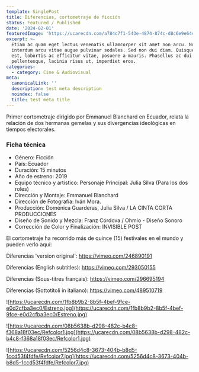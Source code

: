 ```yaml
---
template: SinglePost
title: Diferencias, cortometraje de ficción
status: Featured / Published
date: '2024-02-01'
featuredImage: 'https://ucarecdn.com/a784c7f1-543e-4874-874c-d8c6e9e64c3e/'
excerpt: >-
  Etiam ac quam eget lectus venenatis ullamcorper sit amet non arcu. Nullam
  interdum arcu vitae augue pulvinar sodales. Sed non dui diam. Quisque lectus
  est, lobortis ac efficitur vitae, posuere a mauris. Phasellus ac dui
  pellentesque, lacinia risus ut, imperdiet eros.
categories:
  - category: Cine & Audiovisual
meta:
  canonicalLink: ''
  description: test meta description
  noindex: false
  title: test meta title
---
```


Primer cortometraje dirigido por Emmanuel Blanchard en Ecuador, relata la relación de dos hermanas gemelas y sus divergencias ideológicas en tiempos electorales.

### Ficha técnica

- Género: Ficción
- País: Ecuador
- Duración: 15 minutos
- Año de estreno: 2019
- Equipo técnico y artístico:
  Personaje Principal: Julia Silva (Para los dos roles)
- Dirección y Montaje: Emmanuel Blanchard
- Dirección de Fotografía: Iván Mora.
- Producción: Doménica Guarderas, Julia Silva / LA CINTA CORTA PRODUCCIONES
- Diseño de Sonido y Mezcla: Franz Córdova / Ohmio - Diseño Sonoro
- Corrección de Color y Finalización: INVISIBLE POST

El cortometraje ha recorrido más de quince (15) festivales en el mundo y pueden verlo aquí:

Diferencias 'version original': https://vimeo.com/246890191

Diferencias (English subtitles): https://vimeo.com/293050155

Diferencias (Sous-titres français): https://vimeo.com/296695194

Diferencias (Sottotitoli in italiano): https://vimeo.com/489510719

![https://ucarecdn.com/1fb8b9b2-8b5f-4bef-9fce-e0d2cfba3ec0/Estreno.jpg](https://ucarecdn.com/1fb8b9b2-8b5f-4bef-9fce-e0d2cfba3ec0/Estreno.jpg)

![https://ucarecdn.com/08b5638b-d298-482c-b4c8-f368a18f03ec/Refcolor1.jpg](https://ucarecdn.com/08b5638b-d298-482c-b4c8-f368a18f03ec/Refcolor1.jpg)

![https://ucarecdn.com/5256d4c8-3673-404b-b8d5-1ccd53f4fdfe/Refcolor7.jpg](https://ucarecdn.com/5256d4c8-3673-404b-b8d5-1ccd53f4fdfe/Refcolor7.jpg)
